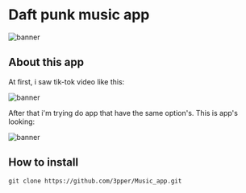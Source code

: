 # Daft punk music app

![banner](https://github.com/3pper/Music_app/blob/main/Assets/Music_App.png?raw=true)

## About this app

At first, i saw tik-tok video like this:

![banner](https://github.com/3pper/Music_app/blob/main/Assets/ezgif.com-video-to-gif.gif?raw=true)

After that i'm trying do app that have the same option's. This is app's looking:

![banner](https://github.com/3pper/Music_app/blob/main/Assets/IMG_1918.PNG?raw=true)

## How to install 

```
git clone https://github.com/3pper/Music_app.git
```
